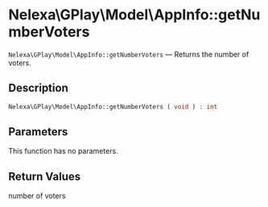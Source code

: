 # Nelexa\GPlay\Model\AppInfo::getNumberVoters
`Nelexa\GPlay\Model\AppInfo::getNumberVoters` — Returns the number of voters.

## Description
```php
Nelexa\GPlay\Model\AppInfo::getNumberVoters ( void ) : int
```

## Parameters
This function has no parameters.

## Return Values
number of voters

